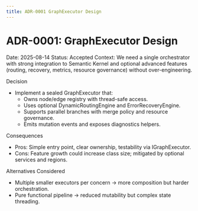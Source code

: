 ```yaml
---
title: ADR-0001 GraphExecutor Design
---
```


# ADR-0001: GraphExecutor Design

Date: 2025-08-14
Status: Accepted
Context: We need a single orchestrator with strong integration to Semantic Kernel and optional advanced features (routing, recovery, metrics, resource governance) without over-engineering.

Decision

- Implement a sealed GraphExecutor that:
  - Owns node/edge registry with thread-safe access.
  - Uses optional DynamicRoutingEngine and ErrorRecoveryEngine.
  - Supports parallel branches with merge policy and resource governance.
  - Emits mutation events and exposes diagnostics helpers.

Consequences

- Pros: Simple entry point, clear ownership, testability via IGraphExecutor.
- Cons: Feature growth could increase class size; mitigated by optional services and regions.

Alternatives Considered

- Multiple smaller executors per concern → more composition but harder orchestration.
- Pure functional pipeline → reduced mutability but complex state threading.


